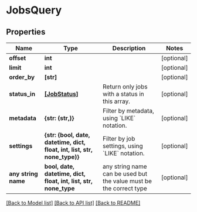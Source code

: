 # JobsQuery


## Properties
Name | Type | Description | Notes
------------ | ------------- | ------------- | -------------
**offset** | **int** |  | [optional] 
**limit** | **int** |  | [optional] 
**order_by** | **[str]** |  | [optional] 
**status_in** | [**[JobStatus]**](JobStatus.md) | Return only jobs with a status in this array. | [optional] 
**metadata** | **{str: (str,)}** | Filter by metadata, using &#x60;LIKE&#x60; notation. | [optional] 
**settings** | **{str: (bool, date, datetime, dict, float, int, list, str, none_type)}** | Filter by job settings, using &#x60;LIKE&#x60; notation. | [optional] 
**any string name** | **bool, date, datetime, dict, float, int, list, str, none_type** | any string name can be used but the value must be the correct type | [optional]

[[Back to Model list]](../README.md#documentation-for-models) [[Back to API list]](../README.md#documentation-for-api-endpoints) [[Back to README]](../README.md)


